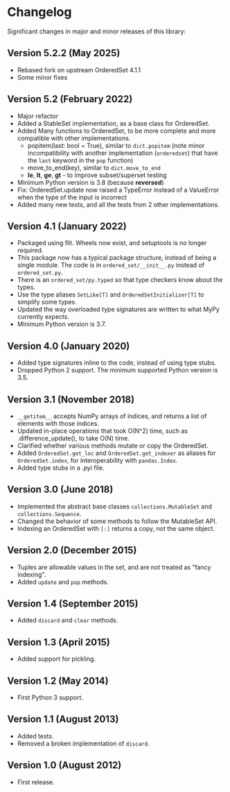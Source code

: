 # Changelog

Significant changes in major and minor releases of this library:

## Version 5.2.2 (May 2025)
- Rebased fork on upstream OrderedSet 4.1.1
- Some minor fixes

## Version 5.2 (February 2022)

- Major refactor
- Added a StableSet implementation, as a base class for OrderedSet.
- Added Many functions to OrderedSet, to be more complete and more compatible with other implementations.
  - popitem(last: bool = True), similar to `dict.popitem` (note minor incompatibility with another implementation (`orderedset`) that have the `last` keyword in the `pop` function)
  - move_to_end(key), similar to `dict.move_to_end`
  - __le__, __lt__, __ge__, __gt__ - to improve subset/superset testing
- Minimum Python version is 3.8 (because __reversed__)
- Fix: OrderedSet.update now raised a TypeError instead of a ValueError when the type of the input is incorrect
- Added many new tests, and all the tests from 2 other implementations.

## Version 4.1 (January 2022)

- Packaged using flit. Wheels now exist, and setuptools is no longer required.
- This package now has a typical package structure, instead of being a single module. The code is in `ordered_set/__init__.py` instead of `ordered_set.py`.
- There is an `ordered_set/py.typed` so that type checkers know about the types.
- Use the type aliases `SetLike[T]` and `OrderedSetInitializer[T]` to simplify some types.
- Updated the way overloaded type signatures are written to what MyPy currently expects.
- Minimum Python version is 3.7.

## Version 4.0 (January 2020)

- Added type signatures inline to the code, instead of using type stubs.
- Dropped Python 2 support. The minimum supported Python version is 3.5.

## Version 3.1 (November 2018)

- `__getitem__` accepts NumPy arrays of indices, and returns a list of elements with those indices.
- Updated in-place operations that took O(N^2) time, such as .difference_update(), to take O(N) time.
- Clarified whether various methods mutate or copy the OrderedSet.
- Added `OrderedSet.get_loc` and `OrderedSet.get_indexer` as aliases for `OrderedSet.index`, for interoperability with `pandas.Index`.
- Added type stubs in a .pyi file.

## Version 3.0 (June 2018)

- Implemented the abstract base classes `collections.MutableSet` and `collections.Sequence`.
- Changed the behavior of some methods to follow the MutableSet API.
- Indexing an OrderedSet with `[:]` returns a copy, not the same object.

## Version 2.0 (December 2015)

- Tuples are allowable values in the set, and are not treated as "fancy indexing".
- Added `update` and `pop` methods.

## Version 1.4 (September 2015)

- Added `discard` and `clear` methods.

## Version 1.3 (April 2015)

- Added support for pickling.

## Version 1.2 (May 2014)

- First Python 3 support.

## Version 1.1 (August 2013)

- Added tests.
- Removed a broken implementation of `discard`.

## Version 1.0 (August 2012)

- First release.

